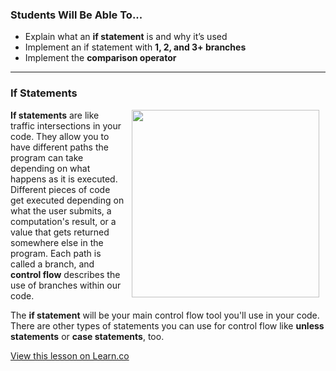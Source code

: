 

### Students Will Be Able To...
+ Explain what an **if statement** is and why it’s used
+ Implement an if statement with **1, 2, and 3+ branches**
+ Implement the **comparison operator**

---
### If Statements
<img src="https://s3.amazonaws.com/after-school-assets/roadfork.jpg" width="300px" align="right" hspace="10"> **If statements** are like traffic intersections in your code. They allow you to have different paths the program can take depending on what happens as it is executed. Different pieces of code get executed depending on what the user submits, a computation's result, or a value that gets returned somewhere else in the program. Each path is called a branch, and **control flow** describes the use of branches within our code.

The **if statement** will be your main control flow tool you'll use in your code. There are other types of statements you can use for control flow like **unless statements** or **case statements**, too.

<a href='https://learn.co/lessons/hs-if-else-intro' data-visibility='hidden'>View this lesson on Learn.co</a>
